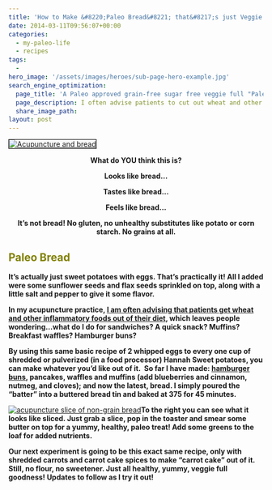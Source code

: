 ```yaml
---
title: 'How to Make &#8220;Paleo Bread&#8221; that&#8217;s just Veggie &#038; Protein, Without Unhealthy Gluten-Free Substitutes'
date: 2014-03-11T09:56:07+00:00
categories:
  - my-paleo-life
  - recipes
tags:
  -
hero_image: '/assets/images/heroes/sub-page-hero-example.jpg'
search_engine_optimization:
  page_title: 'A Paleo approved grain-free sugar free veggie full "Paleo Bread" loaf!'
  page_description: I often advise patients to cut out wheat and other inflammatory foods, making people wonder, what about bread!? This paleo bread recipe is just the answer!
  share_image_path:
layout: post
---
```

[<img class=" wp-image-1990 alignleft" style="border: 0.5px solid black;" src="/assets/images/wp-content/uploads/2014/03/IMG_3925-150x112.jpg" alt="Acupuncture and bread" width="303" height="226" srcset="/assets/images/wp-content/uploads/2014/03/IMG_3925-150x112.jpg 150w, /assets/images/wp-content/uploads/2014/03/IMG_3925-300x225.jpg 300w, /assets/images/wp-content/uploads/2014/03/IMG_3925-1024x768.jpg 1024w" sizes="(max-width: 303px) 100vw, 303px" />](/assets/images/wp-content/uploads/2014/03/IMG_3925.jpg)

<p style="text-align: center;">
  <strong>What do YOU think this is?</strong>
</p>

<p style="text-align: center;">
  <strong>Looks like bread&#8230;</strong>
</p>

<p style="text-align: center;">
  <strong>Tastes like bread&#8230;</strong>
</p>

<p style="text-align: center;">
  <strong>Feels like bread&#8230;</strong>
</p>

<p style="text-align: center;">
  <strong>It&#8217;s not bread! No gluten, no unhealthy substitutes like potato or corn starch. No grains at all.</strong>
</p>

## 

## <span style="color: #808000;">Paleo Bread</span>

**It&#8217;s actually just sweet potatoes with eggs. That&#8217;s practically it! All I added were some sunflower seeds and flax seeds sprinkled on top, along with a little salt and pepper to give it some flavor.**

**In my acupuncture practice, [I am often advising that patients get wheat and other inflammatory foods out of their diet](http://www.wisdomwaysacupuncture.com/2013/07/11/to-grains-or-not-to-grains-that-is-the-question-part-i/), which leaves people wondering&#8230;what do I do for sandwiches? A quick snack? Muffins? Breakfast waffles? Hamburger buns?**

**By using this same basic recipe of 2 whipped eggs to every one cup of shredded or pulverized (in a food processor) Hannah Sweet potatoes, you can make whatever you&#8217;d like out of it.  So far I have made: [hamburger buns](http://www.wisdomwaysacupuncture.com/2014/01/21/another-acupuncturist-approved-amazingly-yummy-and-filling-non-grain-bunpancake-recipe-perfectly-balancing-for-cold-winter-months/ "Another Acupuncturist Approved, Amazingly Yummy and Filling Non-grain “bun/pancake” Recipe, Perfectly Balancing for Cold Winter Months"), pancakes, waffles and muffins (add blueberries and cinnamon, nutmeg, and cloves); and now the latest, bread. I simply poured the &#8220;batter&#8221; into a buttered bread tin and baked at 375 for 45 minutes.**

[<img class="alignright  wp-image-1991" src="/assets/images/wp-content/uploads/2014/03/IMG_3926-150x112.jpg" alt="acupuncture slice of non-grain bread" width="251" height="188" srcset="/assets/images/wp-content/uploads/2014/03/IMG_3926-150x112.jpg 150w, /assets/images/wp-content/uploads/2014/03/IMG_3926-300x225.jpg 300w, /assets/images/wp-content/uploads/2014/03/IMG_3926-1024x768.jpg 1024w" sizes="(max-width: 251px) 100vw, 251px" />](/assets/images/wp-content/uploads/2014/03/IMG_3926.jpg)**To the right you can see what it looks like sliced. Just grab a slice, pop in the toaster and smear some butter on top for a yummy, healthy, paleo treat! Add some greens to the loaf for added nutrients.**

**Our next experiment is going to be this exact same recipe, only with shredded carrots and carrot cake spices to make &#8220;carrot cake&#8221; out of it. Still, no flour, no sweetener. Just all healthy, yummy, veggie full goodness! Updates to follow as I try it out!**

&nbsp;